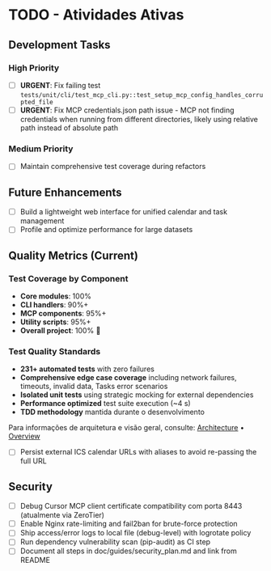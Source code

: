 # TODO - Atividades Ativas

## Development Tasks

### High Priority

- [ ] **URGENT**: Fix failing test `tests/unit/cli/test_mcp_cli.py::test_setup_mcp_config_handles_corrupted_file`
- [ ] **URGENT**: Fix MCP credentials.json path issue - MCP not finding credentials when running from different directories, likely using relative path instead of absolute path

### Medium Priority

- [ ] Maintain comprehensive test coverage during refactors

## Future Enhancements

- [ ] Build a lightweight web interface for unified calendar and task management
- [ ] Profile and optimize performance for large datasets

## Quality Metrics (Current)

### Test Coverage by Component

- **Core modules**: 100%
- **CLI handlers**: 90%+
- **MCP components**: 95%+
- **Utility scripts**: 95%+
- **Overall project**: 100% 🎯

### Test Quality Standards

- **231+ automated tests** with zero failures
- **Comprehensive edge case coverage** including network failures, timeouts, invalid data, Tasks error scenarios
- **Isolated unit tests** using strategic mocking for external dependencies
- **Performance optimized** test suite execution (~4 s)
- **TDD methodology** mantida durante o desenvolvimento

Para informações de arquitetura e visão geral, consulte:
[Architecture](doc/guides/architecture.md) • [Overview](doc/guides/overview.md)

- [ ] Persist external ICS calendar URLs with aliases to avoid re-passing the full URL

## Security

- [ ] Debug Cursor MCP client certificate compatibility com porta 8443 (atualmente via ZeroTier)
- [ ] Enable Nginx rate-limiting and fail2ban for brute-force protection
- [ ] Ship access/error logs to local file (debug-level) with logrotate policy
- [ ] Run dependency vulnerability scan (pip-audit) as CI step
- [ ] Document all steps in doc/guides/security_plan.md and link from README
